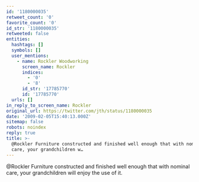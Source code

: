 ```yaml
---
id: '1180000035'
retweet_count: '0'
favorite_count: '0'
id_str: '1180000035'
retweeted: false
entities:
  hashtags: []
  symbols: []
  user_mentions:
    - name: Rockler Woodworking
      screen_name: Rockler
      indices:
        - '0'
        - '8'
      id_str: '17785770'
      id: '17785770'
  urls: []
in_reply_to_screen_name: Rockler
original_url: https://twitter.com/jth/status/1180000035
date: '2009-02-05T15:40:13.000Z'
sitemap: false
robots: noindex
reply: true
title: >-
  @Rockler Furniture constructed and finished well enough that with nominal
  care, your grandchildren w…
---
```


@Rockler Furniture constructed and finished well enough that with nominal care, your grandchildren will enjoy the use of it.